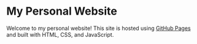 # My Personal Website

Welcome to my personal website! This site is hosted using [GitHub Pages](https://pages.github.com/) and built with HTML, CSS, and JavaScript. 
